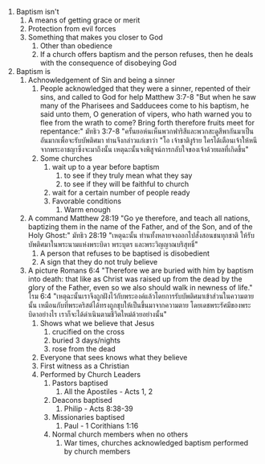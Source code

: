 1. Baptism isn't
    1. A means of getting grace or merit
    2. Protection from evil forces
    3. Something that makes you closer to God
        1. Other than obedience
        2. If a church offers baptism and the person refuses, then he deals with the consequence of disobeying God
2. Baptism is
    1. Achnowledgement of Sin and being a sinner
        1. People acknowledged that they were a sinner, repented of their sins, and called to God for help
            Matthew 3:7-8 "But when he saw many of the Pharisees and Sadducees come to his baptism, he said unto them, O generation of vipers, who hath warned you to flee from the wrath to come? Bring forth therefore fruits meet for repentance:"
            มัทธิว 3:7-8 "ครั้นยอห์นเห็นพวกฟาริสีและพวกสะดูสีพากันมาเป็นอันมากเพื่อจะรับบัพติศมา ท่านจึงกล่าวแก่เขาว่า "โอ เจ้าชาติงูร้าย ใครได้เตือนเจ้าให้หนีจากพระอาชญาซึ่งจะมาถึงนั้น เหตุฉะนั้นจงพิสูจน์การกลับใจของเจ้าด้วยผลที่เกิดขึ้น"
        2. Some churches 
            1. wait up to a year before baptism
                1. to see if they truly mean what they say
                2. to see if they will be faithful to church
            2. wait for a certain number of people ready
            3. Favorable conditions
                1. Warm enough
    2. A command
        Matthew 28:19 "Go ye therefore, and teach all nations, baptizing them in the name of the Father, and of the Son, and of the Holy Ghost:"
        มัทธิว 28:19 "เหตุฉะนั้น ท่านทั้งหลายจงออกไปสั่งสอนชนทุกชาติ ให้รับบัพติศมาในพระนามแห่งพระบิดา พระบุตร และพระวิญญาณบริสุทธิ์"
        1. A person that refuses to be baptised is disobedient
        2. A sign that they do not truly believe
    3. A picture
        Romans 6:4 "Therefore we are buried with him by baptism into death: that like as Christ was raised up from the dead by the glory of the Father, even so we also should walk in newness of life."
        โรม 6:4 "เหตุฉะนั้นเราจึงถูกฝังไว้กับพระองค์แล้วโดยการรับบัพติศมาเข้าส่วนในความตายนั้น เหมือนกับที่พระคริสต์ได้ทรงถูกชุบให้เป็นขึ้นมาจากความตาย โดยเดชพระรัศมีของพระบิดาอย่างไร เราก็จะได้ดำเนินตามชีวิตใหม่ด้วยอย่างนั้น"
        1. Shows what we believe that Jesus
            1. crucified on the cross
            2. buried 3 days/nights
            3. rose from the dead
        2. Everyone that sees knows what they believe
        3. First witness as a Christian
        4. Performed by Church Leaders
            1. Pastors baptised
                1. All the Apostiles - Acts 1, 2
            2. Deacons baptised
                1. Philip - Acts 8:38-39
            3. Missionaries baptised
                1. Paul - 1 Corithians 1:16
            4. Normal church members when no others
                1. War times, churches acknowledged baptism performed by church members